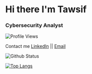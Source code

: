 # Hi there I'm Tawsif

### Cybersecurity Analyst

![Profile Views](https://komarev.com/ghpvc/?username=tawsifhye&style=flat-square)

Contact me
[LinkedIn](https://www.linkedin.com/in/tawsifhye) || [Email](tawsifulhye@gmail.com) 


![Github Status](https://github-readme-stats.vercel.app/api?username=tawsifhye&show_icons=true&theme=radical)

[![Top Langs](https://github-readme-stats.vercel.app/api/top-langs/?username=tawsifhye&show_icons=true&theme=radical&layout=compact)](https://github.com/anuraghazra/github-readme-stats)

